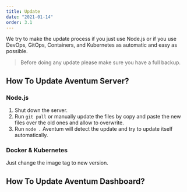 ```yaml
---
title: Update
date: "2021-01-14"
order: 3.1
---
```


We try to make the update process if you just use Node.js or if you use DevOps, GitOps, Containers, and Kubernetes as automatic and easy as possible.

> Before doing any update please make sure you have a full backup.

## How To Update Aventum Server?

### Node.js

1. Shut down the server.
2. Run `git pull` or manually update the files by copy and paste the new files over the old ones and allow to overwrite.
3. Run `node .` Aventum will detect the update and try to update itself automatically.

### Docker & Kubernetes

Just change the image tag to new version.

## How To Update Aventum Dashboard?
